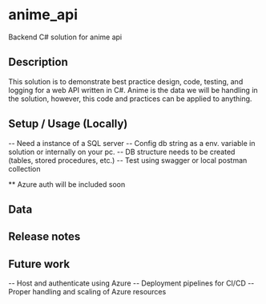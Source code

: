 # anime_api
Backend C# solution for anime api

## Description
This solution is to demonstrate best practice design, code, testing, and logging for a web API written in C#. Anime is the data we will be handling in the solution, however, this code and practices can be applied to anything.

## Setup / Usage (Locally)
-- Need a instance of a SQL server
-- Config db string as a env. variable in solution or internally on your pc.
-- DB structure needs to be created (tables, stored procedures, etc.)
-- Test using swagger or local postman collection

** Azure auth will be included soon

## Data

## Release notes

## Future work
-- Host and authenticate using Azure
-- Deployment pipelines for CI/CD
-- Proper handling and scaling of Azure resources